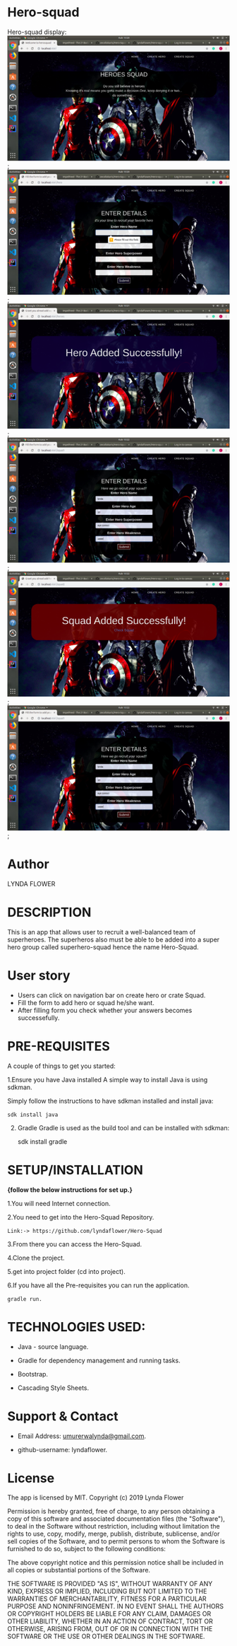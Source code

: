  # Hero-squad
 Hero-squad display:
![HOME](src/main/resources/public/images/Home.png);
![HOME](src/main/resources/public/images/Successfull.png);
![HOME](src/main/resources/public/images/result.png);
![HOME](src/main/resources/public/images/squad.png);
![HOME](src/main/resources/public/images/Squad-form.png);
![HOME](src/main/resources/public/images/squad.png);

# Author 
LYNDA FLOWER

# DESCRIPTION
This is an app that allows user to recruit a well-balanced team of superheroes. The superheros also must be able to be added into a super hero group called superhero-squad hence the name Hero-Squad.


# User story

* Users can click on navigation bar on create hero or crate Squad.
* Fill the form to add hero or squad he/she want.
* After filling form you check whether your answers becomes successefully.


# PRE-REQUISITES

A couple of things to get you started:

1.Ensure you have Java installed
A simple way to install Java is using sdkman.

Simply follow the instructions to have sdkman installed and install java:

    sdk install java
    
2. Gradle
Gradle is used as the build tool and can be installed with sdkman:

    sdk install gradle

# SETUP/INSTALLATION
**{follow the below instructions for set up.}**

1.You will need Internet connection.
 
2.You need to get into the Hero-Squad Repository.

    Link:-> https://github.com/lyndaflower/Hero-Squad

3.From there you can access the Hero-Squad.

4.Clone the project.

5.get into project folder (cd into project).

6.If you have all the Pre-requisites you can run the application.

    gradle run.

# TECHNOLOGIES USED:

* Java - source language.

* Gradle for dependency management and running tasks.

* Bootstrap.

* Cascading Style Sheets.


# Support & Contact
  
*  Email Address: umurerwalynda@gmail.com.
  
* github-username: lyndaflower.


# License

The app is licensed by MIT. Copyright (c) 2019 Lynda Flower





Permission is hereby granted, free of charge, to any person obtaining a copy
of this software and associated documentation files (the "Software"), to deal
in the Software without restriction, including without limitation the rights
to use, copy, modify, merge, publish, distribute, sublicense, and/or sell
copies of the Software, and to permit persons to whom the Software is
furnished to do so, subject to the following conditions:

The above copyright notice and this permission notice shall be included in all
copies or substantial portions of the Software.

THE SOFTWARE IS PROVIDED "AS IS", WITHOUT WARRANTY OF ANY KIND, EXPRESS OR
IMPLIED, INCLUDING BUT NOT LIMITED TO THE WARRANTIES OF MERCHANTABILITY,
FITNESS FOR A PARTICULAR PURPOSE AND NONINFRINGEMENT. IN NO EVENT SHALL THE
AUTHORS OR COPYRIGHT HOLDERS BE LIABLE FOR ANY CLAIM, DAMAGES OR OTHER
LIABILITY, WHETHER IN AN ACTION OF CONTRACT, TORT OR OTHERWISE, ARISING FROM,
OUT OF OR IN CONNECTION WITH THE SOFTWARE OR THE USE OR OTHER DEALINGS IN THE
SOFTWARE.


